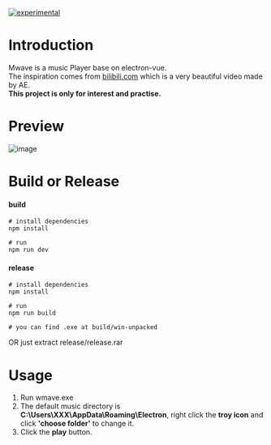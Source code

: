 [![experimental](http://badges.github.io/stability-badges/dist/experimental.svg)](http://github.com/badges/stability-badges)
# Introduction
Mwave is a music Player base on electron-vue.  
The inspiration comes from [bilibili.com](https://www.bilibili.com/video/av14342490) which is a very beautiful video made by AE.  
**This project is only for interest and practise.**

# Preview
![image](https://github.com/geminate/mwave/blob/master/readme/preview.gif)

# Build or Release
#### build
```
# install dependencies
npm install

# run
npm run dev
```
#### release
```
# install dependencies
npm install

# run
npm run build

# you can find .exe at build/win-unpacked
```
OR
just extract release/release.rar

# Usage
1. Run wmave.exe
2. The default music directory is **C:\Users\XXX\AppData\Roaming\Electron**, right click the **troy icon** and click **'choose folder'** to change it.
3. Click the **play** button.
